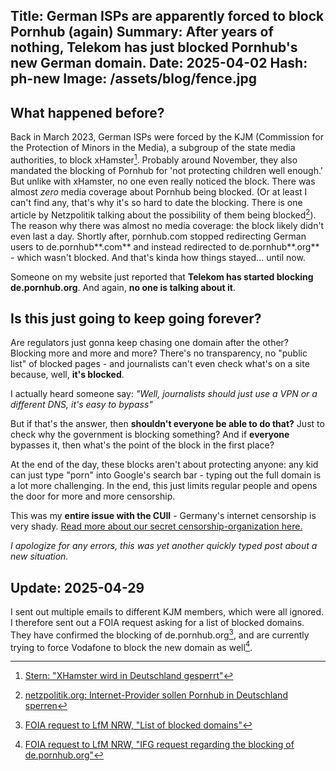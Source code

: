 Title: German ISPs are apparently forced to block Pornhub (again)
Summary: After years of nothing, Telekom has just blocked Pornhub's new German domain.
Date: 2025-04-02 
Hash: ph-new
Image: /assets/blog/fence.jpg 
-----------------
## What happened before?  
Back in March 2023, German ISPs were forced by the KJM (Commission for the Protection of Minors in the Media), 
a subgroup of the state media authorities, to block xHamster[^1]. Probably around November, they also mandated the blocking of Pornhub for 'not protecting children well enough.'  
But unlike with xHamster, no one even really noticed the block. There was almost *zero* media coverage about Pornhub being blocked. 
(Or at least I can't find any, that's why it's so hard to date the blocking. There is one article by Netzpolitik talking about the possibility of them being blocked[^2]). 
The reason why there was almost no media coverage: the block likely didn't even last a day. Shortly after, pornhub.com stopped redirecting German users to de.pornhub**.com** and instead redirected to de.pornhub**.org** - which wasn't blocked. 
And that's kinda how things stayed... until now.   

Someone on my website just reported that **Telekom has started blocking de.pornhub.org**. And again, **no one is talking about it**.  

## Is this just going to keep going forever?  

Are regulators just gonna keep chasing one domain after the other? Blocking more and more and more? There's no transparency, no "public list" of blocked pages - 
and journalists can't even check what's on a site because, well, **it's blocked**.  

I actually heard someone say:
*"Well, journalists should just use a VPN or a different DNS, it's easy to bypass"*  

But if that's the answer, then **shouldn't everyone be able to do that?** Just to check why the government is blocking something? 
And if **everyone** bypasses it, then what's the point of the block in the first place?  

At the end of the day, these blocks aren't about protecting anyone: any kid can just type "porn" into Google's search bar - typing out the full domain is a lot more challenging. 
In the end, this just limits regular people and opens the door for more and more censorship.  

This was my **entire issue with the CUII** - Germany's internet censorship is very shady. [Read more about our secret censorship-organization here.](/blog/exposing-the-cuii)  

*I apologize for any errors, this was yet another quickly typed post about a new situation.*

## Update: 2025-04-29
I sent out multiple emails to different KJM members, which were all ignored.
I therefore sent out a FOIA request asking for a list of blocked domains.
They have confirmed the blocking of de.pornhub.org[^3], 
and are currently trying to force Vodafone to block the new domain as well[^4].

[^1]: [Stern: "XHamster wird in Deutschland gesperrt"](https://www.stern.de/digital/online/-xhamster--wird-in-deutschland-gesperrt---pornos-sind-kein-kinderprogramm--31672550.html)  
[^2]: [netzpolitik.org: Internet-Provider sollen Pornhub in Deutschland sperren](https://netzpolitik.org/2023/medienaufsicht-internet-provider-sollen-pornhub-in-deutschland-sperren/)
[^3]: [FOIA request to LfM NRW, "List of blocked domains"](https://fragdenstaat.de/anfrage/liste-von-gesperrten-domains/#nachricht-996263)  
[^4]: [FOIA request to LfM NRW, "IFG request regarding the blocking of de.pornhub.org"](https://fragdenstaat.de/anfrage/ifg-antrag-zur-sperrung-von-de-pornhub-org/#nachricht-994765)

